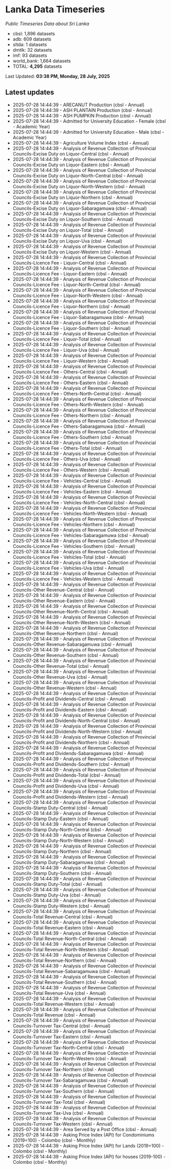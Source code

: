 # Lanka Data Timeseries
*Public Timeseries Data about Sri Lanka*

* cbsl: 1,896 datasets
* adb: 609 datasets
* sltda: 1 datasets
* dmtlk: 32 datasets
* imf: 93 datasets
* world_bank: 1,664 datasets
* TOTAL: **4,295** datasets

Last Updated: **03:38 PM, Monday, 28 July, 2025**

## Latest updates

* 2025-07-28 14:44:39 - ARECANUT Production (cbsl - Annual)
* 2025-07-28 14:44:39 - ASH PLANTAIN Production (cbsl - Annual)
* 2025-07-28 14:44:39 - ASH PUMPKIN Production (cbsl - Annual)
* 2025-07-28 14:44:39 - Admitted for University Education - Female (cbsl - Academic Year)
* 2025-07-28 14:44:39 - Admitted for University Education - Male (cbsl - Academic Year)
* 2025-07-28 14:44:39 - Agriculture Volume Index (cbsl - Annual)
* 2025-07-28 14:44:39 - Analysis of Revenue Collection of Provincial Councils-Excise Duty on Liquor-Central (cbsl - Annual)
* 2025-07-28 14:44:39 - Analysis of Revenue Collection of Provincial Councils-Excise Duty on Liquor-Eastern (cbsl - Annual)
* 2025-07-28 14:44:39 - Analysis of Revenue Collection of Provincial Councils-Excise Duty on Liquor-North-Central (cbsl - Annual)
* 2025-07-28 14:44:39 - Analysis of Revenue Collection of Provincial Councils-Excise Duty on Liquor-North-Western (cbsl - Annual)
* 2025-07-28 14:44:39 - Analysis of Revenue Collection of Provincial Councils-Excise Duty on Liquor-Northern (cbsl - Annual)
* 2025-07-28 14:44:39 - Analysis of Revenue Collection of Provincial Councils-Excise Duty on Liquor-Sabaragamuwa (cbsl - Annual)
* 2025-07-28 14:44:39 - Analysis of Revenue Collection of Provincial Councils-Excise Duty on Liquor-Southern (cbsl - Annual)
* 2025-07-28 14:44:39 - Analysis of Revenue Collection of Provincial Councils-Excise Duty on Liquor-Total (cbsl - Annual)
* 2025-07-28 14:44:39 - Analysis of Revenue Collection of Provincial Councils-Excise Duty on Liquor-Uva (cbsl - Annual)
* 2025-07-28 14:44:39 - Analysis of Revenue Collection of Provincial Councils-Excise Duty on Liquor-Western (cbsl - Annual)
* 2025-07-28 14:44:39 - Analysis of Revenue Collection of Provincial Councils-Licence Fee - Liquor-Central (cbsl - Annual)
* 2025-07-28 14:44:39 - Analysis of Revenue Collection of Provincial Councils-Licence Fee - Liquor-Eastern (cbsl - Annual)
* 2025-07-28 14:44:39 - Analysis of Revenue Collection of Provincial Councils-Licence Fee - Liquor-North-Central (cbsl - Annual)
* 2025-07-28 14:44:39 - Analysis of Revenue Collection of Provincial Councils-Licence Fee - Liquor-North-Western (cbsl - Annual)
* 2025-07-28 14:44:39 - Analysis of Revenue Collection of Provincial Councils-Licence Fee - Liquor-Northern (cbsl - Annual)
* 2025-07-28 14:44:39 - Analysis of Revenue Collection of Provincial Councils-Licence Fee - Liquor-Sabaragamuwa (cbsl - Annual)
* 2025-07-28 14:44:39 - Analysis of Revenue Collection of Provincial Councils-Licence Fee - Liquor-Southern (cbsl - Annual)
* 2025-07-28 14:44:39 - Analysis of Revenue Collection of Provincial Councils-Licence Fee - Liquor-Total (cbsl - Annual)
* 2025-07-28 14:44:39 - Analysis of Revenue Collection of Provincial Councils-Licence Fee - Liquor-Uva (cbsl - Annual)
* 2025-07-28 14:44:39 - Analysis of Revenue Collection of Provincial Councils-Licence Fee - Liquor-Western (cbsl - Annual)
* 2025-07-28 14:44:39 - Analysis of Revenue Collection of Provincial Councils-Licence Fee - Others-Central (cbsl - Annual)
* 2025-07-28 14:44:39 - Analysis of Revenue Collection of Provincial Councils-Licence Fee - Others-Eastern (cbsl - Annual)
* 2025-07-28 14:44:39 - Analysis of Revenue Collection of Provincial Councils-Licence Fee - Others-North-Central (cbsl - Annual)
* 2025-07-28 14:44:39 - Analysis of Revenue Collection of Provincial Councils-Licence Fee - Others-North-Western (cbsl - Annual)
* 2025-07-28 14:44:39 - Analysis of Revenue Collection of Provincial Councils-Licence Fee - Others-Northern (cbsl - Annual)
* 2025-07-28 14:44:39 - Analysis of Revenue Collection of Provincial Councils-Licence Fee - Others-Sabaragamuwa (cbsl - Annual)
* 2025-07-28 14:44:39 - Analysis of Revenue Collection of Provincial Councils-Licence Fee - Others-Southern (cbsl - Annual)
* 2025-07-28 14:44:39 - Analysis of Revenue Collection of Provincial Councils-Licence Fee - Others-Total (cbsl - Annual)
* 2025-07-28 14:44:39 - Analysis of Revenue Collection of Provincial Councils-Licence Fee - Others-Uva (cbsl - Annual)
* 2025-07-28 14:44:39 - Analysis of Revenue Collection of Provincial Councils-Licence Fee - Others-Western (cbsl - Annual)
* 2025-07-28 14:44:39 - Analysis of Revenue Collection of Provincial Councils-Licence Fee - Vehicles-Central (cbsl - Annual)
* 2025-07-28 14:44:39 - Analysis of Revenue Collection of Provincial Councils-Licence Fee - Vehicles-Eastern (cbsl - Annual)
* 2025-07-28 14:44:39 - Analysis of Revenue Collection of Provincial Councils-Licence Fee - Vehicles-North-Central (cbsl - Annual)
* 2025-07-28 14:44:39 - Analysis of Revenue Collection of Provincial Councils-Licence Fee - Vehicles-North-Western (cbsl - Annual)
* 2025-07-28 14:44:39 - Analysis of Revenue Collection of Provincial Councils-Licence Fee - Vehicles-Northern (cbsl - Annual)
* 2025-07-28 14:44:39 - Analysis of Revenue Collection of Provincial Councils-Licence Fee - Vehicles-Sabaragamuwa (cbsl - Annual)
* 2025-07-28 14:44:39 - Analysis of Revenue Collection of Provincial Councils-Licence Fee - Vehicles-Southern (cbsl - Annual)
* 2025-07-28 14:44:39 - Analysis of Revenue Collection of Provincial Councils-Licence Fee - Vehicles-Total (cbsl - Annual)
* 2025-07-28 14:44:39 - Analysis of Revenue Collection of Provincial Councils-Licence Fee - Vehicles-Uva (cbsl - Annual)
* 2025-07-28 14:44:39 - Analysis of Revenue Collection of Provincial Councils-Licence Fee - Vehicles-Western (cbsl - Annual)
* 2025-07-28 14:44:39 - Analysis of Revenue Collection of Provincial Councils-Other Revenue-Central (cbsl - Annual)
* 2025-07-28 14:44:39 - Analysis of Revenue Collection of Provincial Councils-Other Revenue-Eastern (cbsl - Annual)
* 2025-07-28 14:44:39 - Analysis of Revenue Collection of Provincial Councils-Other Revenue-North-Central (cbsl - Annual)
* 2025-07-28 14:44:39 - Analysis of Revenue Collection of Provincial Councils-Other Revenue-North-Western (cbsl - Annual)
* 2025-07-28 14:44:39 - Analysis of Revenue Collection of Provincial Councils-Other Revenue-Northern (cbsl - Annual)
* 2025-07-28 14:44:39 - Analysis of Revenue Collection of Provincial Councils-Other Revenue-Sabaragamuwa (cbsl - Annual)
* 2025-07-28 14:44:39 - Analysis of Revenue Collection of Provincial Councils-Other Revenue-Southern (cbsl - Annual)
* 2025-07-28 14:44:39 - Analysis of Revenue Collection of Provincial Councils-Other Revenue-Total (cbsl - Annual)
* 2025-07-28 14:44:39 - Analysis of Revenue Collection of Provincial Councils-Other Revenue-Uva (cbsl - Annual)
* 2025-07-28 14:44:39 - Analysis of Revenue Collection of Provincial Councils-Other Revenue-Western (cbsl - Annual)
* 2025-07-28 14:44:39 - Analysis of Revenue Collection of Provincial Councils-Profit and Dividends-Central (cbsl - Annual)
* 2025-07-28 14:44:39 - Analysis of Revenue Collection of Provincial Councils-Profit and Dividends-Eastern (cbsl - Annual)
* 2025-07-28 14:44:39 - Analysis of Revenue Collection of Provincial Councils-Profit and Dividends-North-Central (cbsl - Annual)
* 2025-07-28 14:44:39 - Analysis of Revenue Collection of Provincial Councils-Profit and Dividends-North-Western (cbsl - Annual)
* 2025-07-28 14:44:39 - Analysis of Revenue Collection of Provincial Councils-Profit and Dividends-Northern (cbsl - Annual)
* 2025-07-28 14:44:39 - Analysis of Revenue Collection of Provincial Councils-Profit and Dividends-Sabaragamuwa (cbsl - Annual)
* 2025-07-28 14:44:39 - Analysis of Revenue Collection of Provincial Councils-Profit and Dividends-Southern (cbsl - Annual)
* 2025-07-28 14:44:39 - Analysis of Revenue Collection of Provincial Councils-Profit and Dividends-Total (cbsl - Annual)
* 2025-07-28 14:44:39 - Analysis of Revenue Collection of Provincial Councils-Profit and Dividends-Uva (cbsl - Annual)
* 2025-07-28 14:44:39 - Analysis of Revenue Collection of Provincial Councils-Profit and Dividends-Western (cbsl - Annual)
* 2025-07-28 14:44:39 - Analysis of Revenue Collection of Provincial Councils-Stamp Duty-Central (cbsl - Annual)
* 2025-07-28 14:44:39 - Analysis of Revenue Collection of Provincial Councils-Stamp Duty-Eastern (cbsl - Annual)
* 2025-07-28 14:44:39 - Analysis of Revenue Collection of Provincial Councils-Stamp Duty-North-Central (cbsl - Annual)
* 2025-07-28 14:44:39 - Analysis of Revenue Collection of Provincial Councils-Stamp Duty-North-Western (cbsl - Annual)
* 2025-07-28 14:44:39 - Analysis of Revenue Collection of Provincial Councils-Stamp Duty-Northern (cbsl - Annual)
* 2025-07-28 14:44:39 - Analysis of Revenue Collection of Provincial Councils-Stamp Duty-Sabaragamuwa (cbsl - Annual)
* 2025-07-28 14:44:39 - Analysis of Revenue Collection of Provincial Councils-Stamp Duty-Southern (cbsl - Annual)
* 2025-07-28 14:44:39 - Analysis of Revenue Collection of Provincial Councils-Stamp Duty-Total (cbsl - Annual)
* 2025-07-28 14:44:39 - Analysis of Revenue Collection of Provincial Councils-Stamp Duty-Uva (cbsl - Annual)
* 2025-07-28 14:44:39 - Analysis of Revenue Collection of Provincial Councils-Stamp Duty-Western (cbsl - Annual)
* 2025-07-28 14:44:39 - Analysis of Revenue Collection of Provincial Councils-Total Revenue-Central (cbsl - Annual)
* 2025-07-28 14:44:39 - Analysis of Revenue Collection of Provincial Councils-Total Revenue-Eastern (cbsl - Annual)
* 2025-07-28 14:44:39 - Analysis of Revenue Collection of Provincial Councils-Total Revenue-North-Central (cbsl - Annual)
* 2025-07-28 14:44:39 - Analysis of Revenue Collection of Provincial Councils-Total Revenue-North-Western (cbsl - Annual)
* 2025-07-28 14:44:39 - Analysis of Revenue Collection of Provincial Councils-Total Revenue-Northern (cbsl - Annual)
* 2025-07-28 14:44:39 - Analysis of Revenue Collection of Provincial Councils-Total Revenue-Sabaragamuwa (cbsl - Annual)
* 2025-07-28 14:44:39 - Analysis of Revenue Collection of Provincial Councils-Total Revenue-Southern (cbsl - Annual)
* 2025-07-28 14:44:39 - Analysis of Revenue Collection of Provincial Councils-Total Revenue-Uva (cbsl - Annual)
* 2025-07-28 14:44:39 - Analysis of Revenue Collection of Provincial Councils-Total Revenue-Western (cbsl - Annual)
* 2025-07-28 14:44:39 - Analysis of Revenue Collection of Provincial Councils-Total Revenue (cbsl - Annual)
* 2025-07-28 14:44:39 - Analysis of Revenue Collection of Provincial Councils-Turnover Tax-Central (cbsl - Annual)
* 2025-07-28 14:44:39 - Analysis of Revenue Collection of Provincial Councils-Turnover Tax-Eastern (cbsl - Annual)
* 2025-07-28 14:44:39 - Analysis of Revenue Collection of Provincial Councils-Turnover Tax-North-Central (cbsl - Annual)
* 2025-07-28 14:44:39 - Analysis of Revenue Collection of Provincial Councils-Turnover Tax-North-Western (cbsl - Annual)
* 2025-07-28 14:44:39 - Analysis of Revenue Collection of Provincial Councils-Turnover Tax-Northern (cbsl - Annual)
* 2025-07-28 14:44:39 - Analysis of Revenue Collection of Provincial Councils-Turnover Tax-Sabaragamuwa (cbsl - Annual)
* 2025-07-28 14:44:39 - Analysis of Revenue Collection of Provincial Councils-Turnover Tax-Southern (cbsl - Annual)
* 2025-07-28 14:44:39 - Analysis of Revenue Collection of Provincial Councils-Turnover Tax-Total (cbsl - Annual)
* 2025-07-28 14:44:39 - Analysis of Revenue Collection of Provincial Councils-Turnover Tax-Uva (cbsl - Annual)
* 2025-07-28 14:44:39 - Analysis of Revenue Collection of Provincial Councils-Turnover Tax-Western (cbsl - Annual)
* 2025-07-28 14:44:39 - Area Served by a Post Office (cbsl - Annual)
* 2025-07-28 14:44:39 - Asking Price Index (API) for Condominiums (2019=100) - Colombo (cbsl - Monthly)
* 2025-07-28 14:44:39 - Asking Price Index (API) for Lands (2019=100) - Colombo (cbsl - Monthly)
* 2025-07-28 14:44:39 - Asking Price Index (API) for houses (2019-100) - Colombo (cbsl - Monthly)
